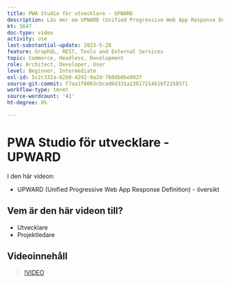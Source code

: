 ```yaml
---
title: PWA Studio för utvecklare - UPWARD
description: Läs mer om UPWARD (Unified Progressive Web App Response Definition).
kt: 5647
doc-type: video
activity: use
last-substantial-update: 2023-5-28
feature: GraphQL, REST, Tools and External Services
topic: Commerce, Headless, Development
role: Architect, Developer, User
level: Beginner, Intermediate
exl-id: 5c2c332a-62b0-4292-9a2d-760db0be882f
source-git-commit: f7aa1f0063cbcad6d331a13817214b1bf2158571
workflow-type: tm+mt
source-wordcount: '41'
ht-degree: 0%

---
```


# PWA Studio för utvecklare - UPWARD

I den här videon:

- UPWARD (Unified Progressive Web App Response Definition) - översikt

## Vem är den här videon till?

- Utvecklare
- Projektledare

## Videoinnehåll

>[!VIDEO](https://video.tv.adobe.com/v/35718?quality=12&learn=on)
